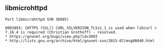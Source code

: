 ## libmicrohttpd

    Port libmicrohttpd SVN 36085)
    
    0003893: [HTTPS (SSL)] CURL_SSLVERSION_TLSv1_1 is used when libcurl > 7.16.4 is required (Christian Grothoff) - resolved.
    * https://gnunet.org/bugs/view.php?id=3893
    * http://lists.gnu.org/archive/html/gnunet-svn/2015-07/msg00040.html

